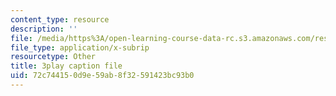 ```yaml
---
content_type: resource
description: ''
file: /media/https%3A/open-learning-course-data-rc.s3.amazonaws.com/res-6-012-introduction-to-probability-spring-2018/72c744150d9e59ab8f32591423bc93b0_uQTFiXQR4PQ.vtt
file_type: application/x-subrip
resourcetype: Other
title: 3play caption file
uid: 72c74415-0d9e-59ab-8f32-591423bc93b0
---
```

